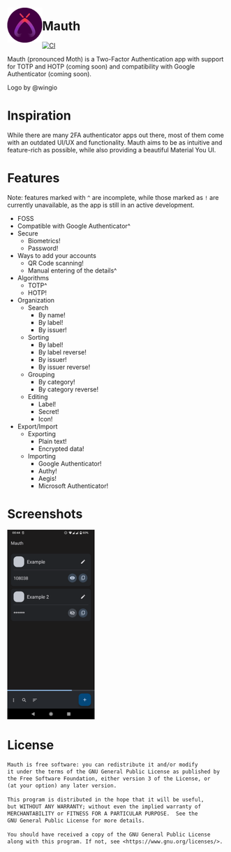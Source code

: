 <img align="left" width="80" height="80" src="github/mauth.png"
alt="App icon">

# Mauth

[![CI](https://img.shields.io/github/workflow/status/X1nto/Mauth/build/master)](https://github.com/X1nto/Mauth/actions/workflows/build.yaml?query=branch%3Amaster)

Mauth (pronounced Moth) is a Two-Factor Authentication app with support for TOTP and HOTP (coming soon) and compatibility with Google Authenticator (coming soon).

Logo by @wingio

# Inspiration
While there are many 2FA authenticator apps out there, most of them come with an outdated UI/UX and functionality. Mauth aims to be as intuitive and feature-rich as possible, while also providing a beautiful Material You UI.

# Features
Note: features marked with `^` are incomplete, while those marked as `!` are currently unavailable, as the app is still in an active development.

- FOSS
- Compatible with Google Authenticator^
- Secure
    - Biometrics!
    - Password!
- Ways to add your accounts
    - QR Code scanning!
    - Manual entering of the details^
- Algorithms
    - TOTP^
    - HOTP!
- Organization
    - Search
        - By name!
        - By label!
        - By issuer!
    - Sorting
        - By label!
        - By label reverse!
        - By issuer!
        - By issuer reverse!
    - Grouping
        - By category!
        - By category reverse!
    - Editing
       - Label!
       - Secret!
       - Icon!
- Export/Import
    - Exporting
        - Plain text!
        - Encrypted data!
    - Importing
        - Google Authenticator!
        - Authy!
        - Aegis!
        - Microsoft Authenticator!

# Screenshots
<img width=200 alt="Screenshot 1"
src="github/screenshot_1.png?raw=true">

# License
```
Mauth is free software: you can redistribute it and/or modify
it under the terms of the GNU General Public License as published by
the Free Software Foundation, either version 3 of the License, or
(at your option) any later version.

This program is distributed in the hope that it will be useful,
but WITHOUT ANY WARRANTY; without even the implied warranty of
MERCHANTABILITY or FITNESS FOR A PARTICULAR PURPOSE.  See the
GNU General Public License for more details.

You should have received a copy of the GNU General Public License
along with this program. If not, see <https://www.gnu.org/licenses/>.
```